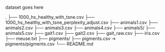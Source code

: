 dataset goes here

.
├── 1000_hs_healthy_with_tsne.csv
├── 1000_hs_healthy_with_tsne_perplexity_adjust.csv
├── animals1.csv
├── animals2.csv
├── animals3.csv
├── animals4.csv
├── animals5/
├── animals5.csv
├── gait1.csv
├── gait2.csv
├── gait_raw.csv
├── iris.csv
├── meuse.txt
├── pigments/
├── pigments.csv -> pigments/pigments.csv
└── README.md
